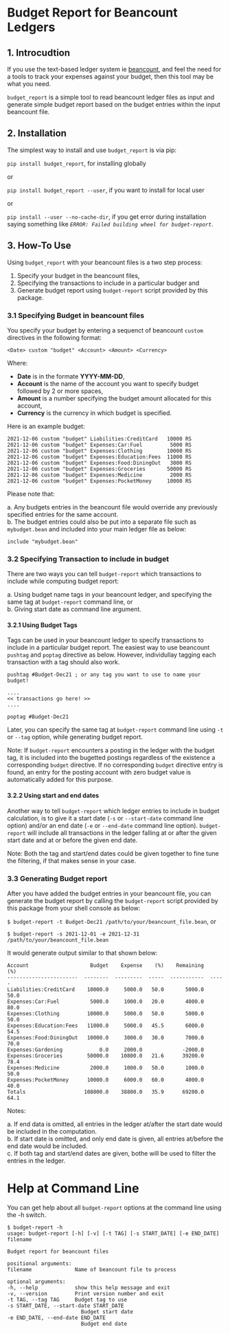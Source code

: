 # Budget Report for Beancount Ledgers

## 1. Introcudtion

If you use the text-based ledger system ie [beancount](https://github.com/beancount/beancount), and feel the need for a tools to track your expenses against your budget, then this tool may be what you need.

`budget_report` is a simple tool to read beancount ledger files as input and generate simple budget report based on the budget entries within the input beancount file. 

## 2. Installation

The simplest way to install and use `budget_report` is via pip:  

`pip install budget_report`, for installing globally

or  

`pip install budget_report --user`, if you want to install for local user  

or  

`pip install --user --no-cache-dir`, if you get error during installation saying something like *`ERROR: Failed building wheel for budget-report`*.

## 3. How-To Use

Using `budget_report` with your beancount files is a two step process:  

1. Specify your budget in the beancount files,  
2. Specifying the transactions to include in a particular budger and  
3. Generate budget report using `budget-report` script provided by this package.


### 3.1 Specifying Budget in beancount files

You specify your budget by entering a sequenct of beancount `custom` directives in the following format:  

`<Date> custom "budget" <Account> <Amount> <Currency>`

Where:  

- **Date** is in the formate **YYYY-MM-DD**,   
- **Account** is the name of the account you want to specify budget followed by 2 or more spaces,  
- **Amount** is a number specifying the budget amount allocated for this account,  
- **Currency** is the currency in which budget is specified.  

Here is an example budget:  

    2021-12-06 custom "budget" Liabilities:CreditCard   10000 RS  
    2021-12-06 custom "budget" Expenses:Car:Fuel         5000 RS  
    2021-12-06 custom "budget" Expenses:Clothing        10000 RS  
    2021-12-06 custom "budget" Expenses:Education:Fees  11000 RS  
    2021-12-06 custom "budget" Expenses:Food:DiningOut   3000 RS  
    2021-12-06 custom "budget" Expenses:Groceries       50000 RS   
    2021-12-06 custom "budget" Expenses:Medicine         2000 RS     
    2021-12-06 custom "budget" Expenses:PocketMoney     10000 RS  

Please note that:   

a. Any budgets entries in the beancount file would override any previously specified entries for the same account.  
b. The budget entries could also be put into a separate file such as `mybudget.bean` and included into your main ledger file as below:  

    include "mybudget.bean"

### 3.2 Specifying Transaction to include in budget  

There are two ways you can tell `budget-report` which transactions to include while computing budget report:  

a. Using budget name tags in your beancount ledger, and specifying the same tag at `budget-report` command line, or   
b. Giving start date as command line argument.   

#### 3.2.1  Using Budget Tags

Tags can be used in your beancount ledger to specify transactions to include in a particular budget report.  The easiest way to use beancount `pushtag` and `poptag` directive as below.  However, individullay tagging each transaction with a tag should also work.

    pushtag #Budget-Dec21 ; or any tag you want to use to name your budget!
    
    ....
    << transactions go here! >>
    ....

    poptag #Budget-Dec21  

Later, you can specify the same tag at `budget-report` command line using `-t` or `--tag` option, while generating budget report.

Note: If `budget-report` encounters a posting in the ledger with the budget tag, it is included into the bugetted postings regardless of the existence a corresponding `budget` directive.  If no corresponding `budget` directive entry is found, an entry for the posting account with zero budget value is automatically added for this purpose.  

#### 3.2.2 Using start and end dates  

Another way to tell `budget-report` which ledger entries to include in budget calculation, is to give it a start date (`-s` or `--start-date` command line option) and/or an end date (`-e` or `--end-date` command line option).  `budget-report` will include all transactions in the ledger falling at or after the given start date and at or before the given end date.

Note: Both the tag and start/end dates could be given together to fine tune the filtering, if that makes sense in your case.

### 3.3 Generating Budget report

After you have added the budget entries in your beancount file, you can generate the budget report by calling the `budget-report` script provided by this package from your shell console as below:  

`$ budget-report -t Budget-Dec21 /path/to/your/beancount_file.bean`, or  

`$ budget-report -s 2021-12-01 -e 2021-12-31 /path/to/your/beancount_file.bean`  

It would generate output similar to that shown below:

    Account                    Budget    Expense    (%)    Remaining    (%)
    -----------------------  --------  ---------  -----  -----------  -----
    Liabilities:CreditCard    10000.0     5000.0   50.0       5000.0   50.0
    Expenses:Car:Fuel          5000.0     1000.0   20.0       4000.0   80.0
    Expenses:Clothing         10000.0     5000.0   50.0       5000.0   50.0
    Expenses:Education:Fees   11000.0     5000.0   45.5       6000.0   54.5
    Expenses:Food:DiningOut   10000.0     3000.0   30.0       7000.0   70.0
    Expenses:Gardening            0.0     2000.0             -2000.0
    Expenses:Groceries        50000.0    10800.0   21.6      39200.0   78.4
    Expenses:Medicine          2000.0     1000.0   50.0       1000.0   50.0
    Expenses:PocketMoney      10000.0     6000.0   60.0       4000.0   40.0
    Totals                   108000.0    38800.0   35.9      69200.0   64.1

Notes:  

a. If end data is omitted, all entries in the ledger at/after the start date would be included in the computation.  
b. If start date is omitted, and only end date is given, all entries at/before the end date would be included.  
c. If both tag and start/end dates are given, bothe will be used to filter the entries in the ledger.

# Help at Command Line

You can get help about all `budget-report` options at the command line using the -h switch.

    $ budget-report -h
    usage: budget-report [-h] [-v] [-t TAG] [-s START_DATE] [-e END_DATE] filename

    Budget report for beancount files

    positional arguments:
    filename              Name of beancount file to process

    optional arguments:
    -h, --help            show this help message and exit
    -v, --version         Print version number and exit
    -t TAG, --tag TAG     Budget tag to use
    -s START_DATE, --start-date START_DATE
                            Budget start date
    -e END_DATE, --end-date END_DATE
                            Budget end date
